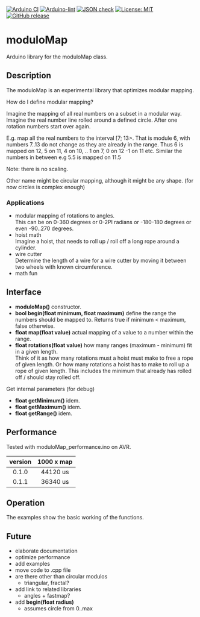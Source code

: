 
[![Arduino CI](https://github.com/RobTillaart/moduloMap/workflows/Arduino%20CI/badge.svg)](https://github.com/marketplace/actions/arduino_ci)
[![Arduino-lint](https://github.com/RobTillaart/moduloMap/actions/workflows/arduino-lint.yml/badge.svg)](https://github.com/RobTillaart/moduloMap/actions/workflows/arduino-lint.yml)
[![JSON check](https://github.com/RobTillaart/moduloMap/actions/workflows/jsoncheck.yml/badge.svg)](https://github.com/RobTillaart/moduloMap/actions/workflows/jsoncheck.yml)
[![License: MIT](https://img.shields.io/badge/license-MIT-green.svg)](https://github.com/RobTillaart/moduloMap/blob/master/LICENSE)
[![GitHub release](https://img.shields.io/github/release/RobTillaart/moduloMap.svg?maxAge=3600)](https://github.com/RobTillaart/moduloMap/releases)


# moduloMap

Arduino library for the moduloMap class.


## Description

The moduloMap is an experimental library that optimizes modular mapping.

How do I define modular mapping?

Imagine the mapping of all real numbers on a subset in a modular way.
Imagine the real number line rolled around a defined circle. 
After one rotation numbers start over again.

E.g. map all the real numbers to the interval \[7; 13>. 
That is module 6, with numbers 7..13 do not change as they are already in the range.
Thus 6 is mapped on 12, 5 on 11, 4 on 10, .. 1 on 7, 0 on 12 -1 on 11 etc.
Similar the numbers in between e.g 5.5 is mapped on 11.5 

Note: there is no scaling.

Other name might be circular mapping, although it might be any shape.
(for now circles is complex enough)


### Applications 

- modular mapping of rotations to angles.  
This can be on 0-360 degrees or 0-2PI radians or -180-180 degrees
or even -90..270 degrees.
- hoist math  
Imagine a hoist, that needs to roll up / roll off a long rope around a cylinder.
- wire cutter  
Determine the length of a wire for a wire cutter by moving it between two
wheels with known circumference.
- math fun  


## Interface

- **moduloMap()** constructor.
- **bool begin(float minimum, float maximum)** define the range the numbers should be mapped to.
Returns true if minimum < maximum, false otherwise.
- **float map(float value)** actual mapping of a value to a number within the range.
- **float rotations(float value)** how many ranges (maximum - minimum) fit in a given length.  
Think of it as how many rotations must a hoist must make to free a rope of given length.
Or how many rotations a hoist has to make to roll up a rope of given length.
This includes the minimum that already has rolled off / should stay rolled off.

Get internal parameters (for debug)
- **float getMinimum()** idem.
- **float getMaximum()** idem.
- **float getRange()** idem.


## Performance

Tested with moduloMap_performance.ino on AVR.

|  version  |  1000 x map  |
|:---------:|:------------:|
|  0.1.0    |  44120 us    |
|  0.1.1    |  36340 us    |


## Operation

The examples show the basic working of the functions.


## Future
- elaborate documentation
- optimize performance
- add examples
- move code to .cpp file
- are there other than circular modulos
  - triangular, fractal?
- add link to related libraries
  - angles + fastmap?
- add **begin(float radius)**
  - assumes circle from 0..max